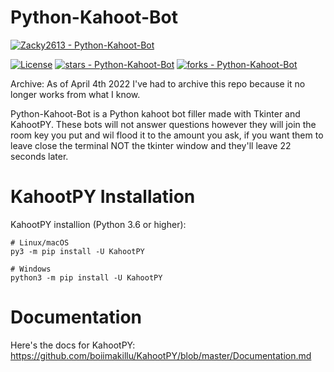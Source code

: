 # Python-Kahoot-Bot
[![Zacky2613 - Python-Kahoot-Bot](https://img.shields.io/static/v1?label=Zacky2613&message=Python-Kahoot-Bot&color=green&logo=github)](https://github.com/Zacky2613/Python-Kahoot-Bot "Go to GitHub repo")

[![License](https://img.shields.io/badge/License-MIT-green)](#license)
[![stars - Python-Kahoot-Bot](https://img.shields.io/github/stars/Zacky2613/Python-Kahoot-Bot?style=social)](https://github.com/Zacky2613/Python-Kahoot-Bot)
[![forks - Python-Kahoot-Bot](https://img.shields.io/github/forks/Zacky2613/Python-Kahoot-Bot?style=social)](https://github.com/Zacky2613/Python-Kahoot-Bot)

Archive: As of April 4th 2022 I've had to archive this repo because it no longer works from what I know.

Python-Kahoot-Bot is a Python kahoot bot filler made with Tkinter and KahootPY. These bots will not answer questions however they will join the room key
you put and wil flood it to the amount you ask, if you want them to leave close the terminal NOT the tkinter window and they'll leave 22 seconds later.

# KahootPY Installation

KahootPY installion (Python 3.6 or higher): 
```
# Linux/macOS
py3 -m pip install -U KahootPY

# Windows
python3 -m pip install -U KahootPY
```

# Documentation

Here's the docs for KahootPY: https://github.com/boiimakillu/KahootPY/blob/master/Documentation.md
